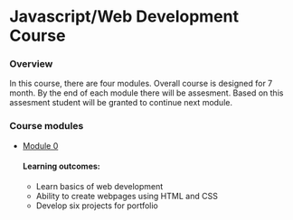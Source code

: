 # Javascript/Web Development Course
### Overview
In this course, there are four modules. Overall course is designed for 7 month. By the end of each module there will be assesment. Based on this assesment student will be granted to continue next module.

### Course modules 
- [Module 0](module0/)
    #### Learning outcomes:
     - Learn basics of web development
     - Ability to create webpages using HTML and CSS
     - Develop six projects for portfolio
    
